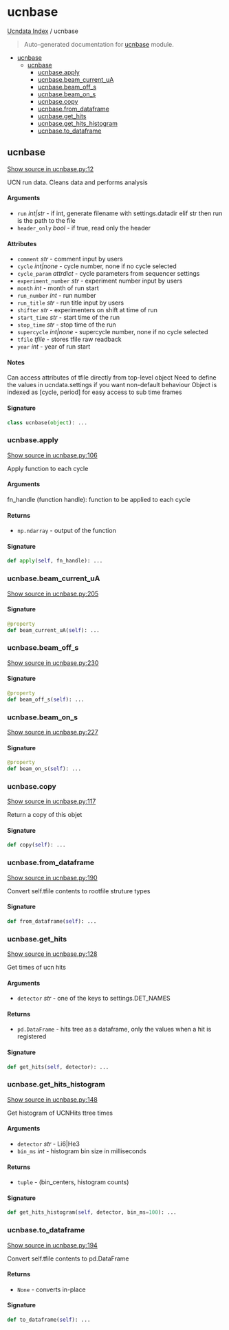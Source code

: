 # ucnbase

[Ucndata Index](./README.md#ucndata-index) / ucnbase

> Auto-generated documentation for [ucnbase](../ucnbase.py) module.

- [ucnbase](#ucnbase)
  - [ucnbase](#ucnbase-1)
    - [ucnbase.apply](#ucnbaseapply)
    - [ucnbase.beam\_current\_uA](#ucnbasebeam_current_ua)
    - [ucnbase.beam\_off\_s](#ucnbasebeam_off_s)
    - [ucnbase.beam\_on\_s](#ucnbasebeam_on_s)
    - [ucnbase.copy](#ucnbasecopy)
    - [ucnbase.from\_dataframe](#ucnbasefrom_dataframe)
    - [ucnbase.get\_hits](#ucnbaseget_hits)
    - [ucnbase.get\_hits\_histogram](#ucnbaseget_hits_histogram)
    - [ucnbase.to\_dataframe](#ucnbaseto_dataframe)

## ucnbase

[Show source in ucnbase.py:12](../ucnbase.py#L12)

UCN run data. Cleans data and performs analysis

#### Arguments

- `run` *int|str* - if int, generate filename with settings.datadir
    elif str then run is the path to the file
- `header_only` *bool* - if true, read only the header

#### Attributes

- `comment` *str* - comment input by users
- `cycle` *int|none* - cycle number, none if no cycle selected
- `cycle_param` *attrdict* - cycle parameters from sequencer settings
- `experiment_number` *str* - experiment number input by users
- `month` *int* - month of run start
- `run_number` *int* - run number
- `run_title` *str* - run title input by users
- `shifter` *str* - experimenters on shift at time of run
- `start_time` *str* - start time of the run
- `stop_time` *str* - stop time of the run
- `supercycle` *int|none* - supercycle number, none if no cycle selected
- `tfile` *tfile* - stores tfile raw readback
- `year` *int* - year of run start

#### Notes

Can access attributes of tfile directly from top-level object
Need to define the values in ucndata.settings if you want non-default
behaviour
Object is indexed as [cycle, period] for easy access to sub time frames

#### Signature

```python
class ucnbase(object): ...
```

### ucnbase.apply

[Show source in ucnbase.py:106](../ucnbase.py#L106)

Apply function to each cycle

#### Arguments

fn_handle (function handle): function to be applied to each cycle

#### Returns

- `np.ndarray` - output of the function

#### Signature

```python
def apply(self, fn_handle): ...
```

### ucnbase.beam_current_uA

[Show source in ucnbase.py:205](../ucnbase.py#L205)

#### Signature

```python
@property
def beam_current_uA(self): ...
```

### ucnbase.beam_off_s

[Show source in ucnbase.py:230](../ucnbase.py#L230)

#### Signature

```python
@property
def beam_off_s(self): ...
```

### ucnbase.beam_on_s

[Show source in ucnbase.py:227](../ucnbase.py#L227)

#### Signature

```python
@property
def beam_on_s(self): ...
```

### ucnbase.copy

[Show source in ucnbase.py:117](../ucnbase.py#L117)

Return a copy of this objet

#### Signature

```python
def copy(self): ...
```

### ucnbase.from_dataframe

[Show source in ucnbase.py:190](../ucnbase.py#L190)

Convert self.tfile contents to rootfile struture types

#### Signature

```python
def from_dataframe(self): ...
```

### ucnbase.get_hits

[Show source in ucnbase.py:128](../ucnbase.py#L128)

Get times of ucn hits

#### Arguments

- `detector` *str* - one of the keys to settings.DET_NAMES

#### Returns

- `pd.DataFrame` - hits tree as a dataframe, only the values when a hit is registered

#### Signature

```python
def get_hits(self, detector): ...
```

### ucnbase.get_hits_histogram

[Show source in ucnbase.py:148](../ucnbase.py#L148)

Get histogram of UCNHits ttree times

#### Arguments

- `detector` *str* - Li6|He3
- `bin_ms` *int* - histogram bin size in milliseconds

#### Returns

- `tuple` - (bin_centers, histogram counts)

#### Signature

```python
def get_hits_histogram(self, detector, bin_ms=100): ...
```

### ucnbase.to_dataframe

[Show source in ucnbase.py:194](../ucnbase.py#L194)

Convert self.tfile contents to pd.DataFrame

#### Returns

- `None` - converts in-place

#### Signature

```python
def to_dataframe(self): ...
```